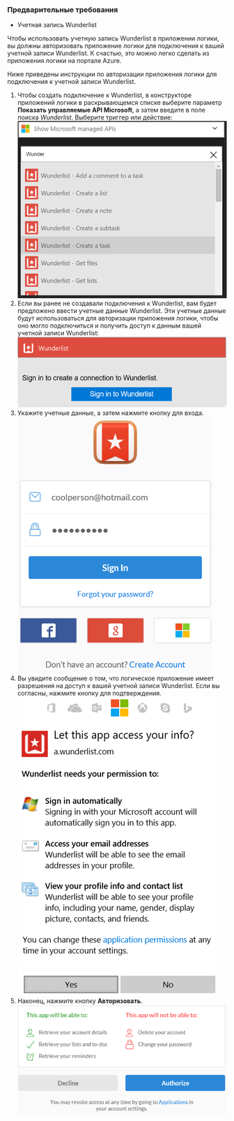 ### Предварительные требования
- Учетная запись Wunderlist  

Чтобы использовать учетную запись Wunderlist в приложении логики, вы должны авторизовать приложение логики для подключения к вашей учетной записи Wunderlist. К счастью, это можно легко сделать из приложения логики на портале Azure.

Ниже приведены инструкции по авторизации приложения логики для подключения к учетной записи Wunderlist.


1. Чтобы создать подключение к Wunderlist, в конструкторе приложений логики в раскрывающемся списке выберите параметр **Показать управляемые API Microsoft**, а затем введите в поле поиска *Wunderlist*. Выберите триггер или действие: ![](./media/connectors-create-api-wunderlist/wunderlist-0.png)
2. Если вы ранее не создавали подключения к Wunderlist, вам будет предложено ввести учетные данные Wunderlist. Эти учетные данные будут использоваться для авторизации приложения логики, чтобы оно могло подключиться и получить доступ к данным вашей учетной записи Wunderlist: ![](./media/connectors-create-api-wunderlist/wunderlist-1.png)  
2. Укажите учетные данные, а затем нажмите кнопку для входа. ![](./media/connectors-create-api-wunderlist/wunderlist-2.png)  
3. Вы увидите сообщение о том, что логическое приложение имеет разрешения на доступ к вашей учетной записи Wunderlist. Если вы согласны, нажмите кнопку для подтверждения. ![](./media/connectors-create-api-wunderlist/wunderlist-4.png)  
4. Наконец, нажмите кнопку **Авторизовать**. ![](./media/connectors-create-api-wunderlist/wunderlist-5.png)  





